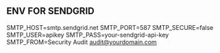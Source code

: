 ## ENV FOR SENDGRID

SMTP_HOST=smtp.sendgrid.net
SMTP_PORT=587
SMTP_SECURE=false
SMTP_USER=apikey
SMTP_PASS=your-sendgrid-api-key
SMTP_FROM=Security Audit <audit@yourdomain.com>